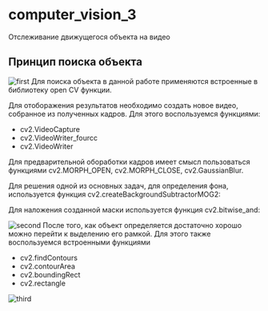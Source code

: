 # computer_vision_3
Отслеживание движущегося объекта на видео
## Принцип поиска объекта  
![first]([https://github.com/LugenderGeist/computer_vision_1/blob/main/scream.jpg](https://github.com/LugenderGeist/computer_vision_3/blob/main/clear.gif))
Для поиска объекта в данной работе применяются встроенные в библиотеку open CV функции.

Для отоборажения результатов необходимо создать новое видео, собранное из полученных кадров. Для этого воспользуемся функциями:
- cv2.VideoCapture
- cv2.VideoWriter_fourcc
- cv2.VideoWriter

Для предварительной обоработки кадров имеет смысл пользоваться функциями cv2.MORPH_OPEN, cv2.MORPH_CLOSE, cv2.GaussianBlur.  

Для решения одной из основных задач, для определения фона, используется функция cv2.createBackgroundSubtractorMOG2: 

Для наложения созданной маски используется функция cv2.bitwise_and:  
  
![second]([https://github.com/LugenderGeist/computer_vision_1/blob/main/scream.jpg](https://github.com/LugenderGeist/computer_vision_3/blob/main/grayscale.gif))
После того, как объект определяется достаточно хорошо можно перейти к выделению его рамкой. Для этого также воспользуемся встроенными функциями 
- cv2.findContours
- cv2.contourArea
- cv2.boundingRect
- cv2.rectangle
  
![third]([https://github.com/LugenderGeist/computer_vision_1/blob/main/scream.jpg](https://github.com/LugenderGeist/computer_vision_3/blob/main/result.gif))

